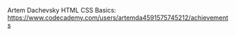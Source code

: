 Artem Dachevsky
HTML CSS Basics: https://www.codecademy.com/users/artemda4591575745212/achievements
